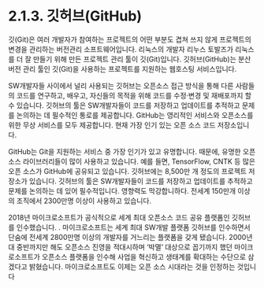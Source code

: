 # 2.1.3.     깃허브\(GitHub\)

  
깃\(Git\)은 여러 개발자가 참여하는 프로젝트의 어떤 부분도 겹쳐 쓰지 않게 프로젝트의 변경을 관리하는 버전관리 소프트웨어입니다. 리눅스의 개발자 리누스 토발즈가 리눅스를 더 잘 만들기 위해 만든 프로젝트 관리 툴이 깃\(Git\)입니다. 깃허브\(GitHub\)는 분산 버전 관리 툴인 깃\(Git\)을 사용하는 프로젝트를 지원하는 웹호스팅 서비스입니다.

SW개발자들 사이에서 널리 사용되는 깃허브는 오픈소스 접근 방식을 통해 다른 사람들의 코드를 연구하고, 배우고, 자신들의 목적을 위해 코드를 수정·변경 및 재배포까지 할 수 있습니다. 깃허브의 툴은 SW개발자들이 코드를 저장하고 업데이트를 추적하고 문제를 논의하는 데 필수적인 통로를 제공합니다. GitHub는 영리적인 서비스와 오픈소스를 위한 무상 서비스를 모두 제공합니다. 현재 가장 인기 있는 오픈 소스 코드 저장소입니다.

GitHub는 Git을 지원하는 서비스 중 가장 인기가 있고 유명합니다. 때문에, 유명한 오픈 소스 라이브러리들이 많이 사용하고 있습니다. 예를 들면, TensorFlow, CNTK 등 많은 오픈 소스가 GitHub에 공유되고 있습니다. 깃허브에는 8,500만 개 정도의 프로젝트 저장소가 있습니다. 깃허브의 툴은 SW개발자들이 코드를 저장하고 업데이트를 추적하고 문제를 논의하는 데 있어 필수적입니다. 영향력도 막강합니하다. 전세계 150만개 이상의 조직에서 2300만명 이상이 사용하고 있습니다. 

2018년 마이크로소프트가 공식적으로 세계 최대 오픈소스 코드 공유 플랫폼인 깃허브를 인수했습니다. . 마이크로소프트는 세계 최대 SW개발 플랫폼 깃허브를 인수하면서 단숨에 전세계 2800만명 이상의 개발자를 거느리는 플랫폼을 갖게 됐습니다. 2000년대 중반까지만 해도 오픈소스 진영을 적대시하며 ‘박멸’ 대상으로 꼽기까지 했던 마이크로소프트가 오픈소스 플랫폼을 인수해 사업을 혁신하고 생태계를 확대하는 수단으로 삼겠다고 밝혔습니다.  마이크로소프트도  이제는 오픈 소스 시대라는 것을 인정하는 것입니다


